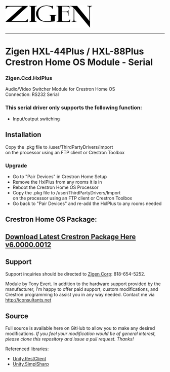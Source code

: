 ![Zigen Logo](https://github.com/tony722/Zigen.HXLPlus/raw/master/Documentation/Zigen_Logo_Black_small.png)
***
# Zigen HXL-44Plus / HXL-88Plus Crestron Home OS Module - Serial
### Zigen.Ccd.HxlPlus

Audio/Video Switcher Module for Crestron Home OS  
Connection: RS232 Serial

### This serial driver only supports the following function:
* Input/output switching

## Installation
Copy the .pkg file to /user/ThirdPartyDrivers/Import  
on the processor using an FTP client or Crestron Toolbox

### Upgrade
* Go to "Pair Devices" in Crestron Home Setup
* Remove the HxlPlus from any rooms it is in
* Reboot the Crestron Home OS Processor
* Copy the .pkg file to /user/ThirdPartyDrivers/Import  
on the processor using an FTP client or Crestron Toolbox
* Go back to "Pair Devices" and re-add the HxlPlus to any rooms needed


## Crestron Home OS Package:
## [Download Latest Crestron Package Here v6.0000.0012](https://github.com/tony722/Zigen.Ccd.HxlPlusSerial/raw/master/AET.Zigen.Ccd.HxlPlusSerial/AET.Zigen.Ccd.HxlPlusSerial/bin/Debug/AET.Zigen.Ccd.HxlPlusSerial.pkg)

## Support
Support inquiries should be directed to [Zigen Corp](https://zingencorp.com): 818-654-5252. 

Module by Tony Evert. 
In addition to the hardware support provided by the manufacturer, I'm happy to offer paid support, custom modifications, and Crestron programming to assist you in any way needed. Contact me via http://iconsultants.net

## Source
Full source is available here on GitHub to allow you to make any desired modifications. _If you feel your modification would be of general interest, please clone this repository and issue a pull request. Thanks!_

Referenced libraries:
* [Unity.RestClient](https://github.com/tony722/Unity.RestClient) 
* [Unity.SimplSharp](https://github.com/tony722/Unity.SimplSharp)
